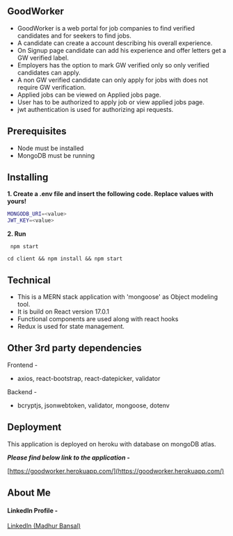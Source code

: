 ## GoodWorker

- GoodWorker is a web portal for job companies to find verified candidates and for seekers to find jobs.
- A candidate can create a account describing his overall experience.
- On Signup page candidate can add his experience and offer letters get a GW verified label.
- Employers has the option to mark GW verified only so only verified candidates can apply.
- A non GW verified candidate can only apply for jobs with does not require GW verification.
- Applied jobs can be viewed on Applied jobs page.
- User has to be authorized to apply job or view applied jobs page.
- jwt authentication is used for authorizing api requests.

## Prerequisites 

- Node must be installed
- MongoDB must be running

## Installing

**1. Create a .env file and insert the following code. Replace values with yours!**

```bash
MONGODB_URI=<value>
JWT_KEY=<value>
```
**2. Run**

` npm start`

` cd client && npm install && npm start `

## Technical 

- This is a MERN stack application with 'mongoose' as Object modeling tool.
- It is build on React version 17.0.1
- Functional components are used along with react hooks
- Redux is used for state management.

## Other 3rd party dependencies
Frontend -
- axios, react-bootstrap, react-datepicker, validator

Backend -
- bcryptjs, jsonwebtoken, validator, mongoose, dotenv

## Deployment

This application is deployed on heroku with database on mongoDB atlas.

***Please find below link to the application -***

[https://goodworker.herokuapp.com/](https://goodworker.herokuapp.com/)

## About Me

#### LinkedIn Profile -
[LinkedIn (Madhur Bansal)](https://www.linkedin.com/in/madhur-bansal-b4b694117/)
